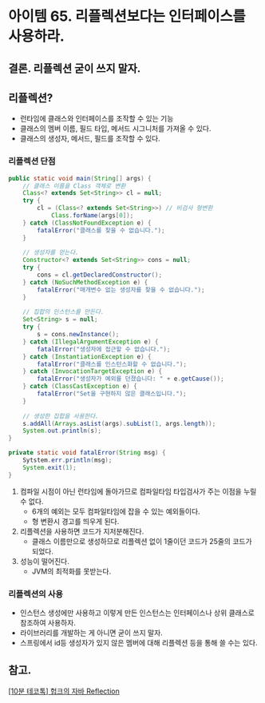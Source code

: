 # 아이템 65. 리플렉션보다는 인터페이스를 사용하라.

## 결론. 리플렉션 굳이 쓰지 말자.

## 리플렉션?

- 런타임에 클래스와 인터페이스를 조작할 수 있는 기능
- 클래스의 멤버 이름, 필드 타입, 메서드 시그니처를 가져올 수 있다.
- 클래스의 생성자, 메서드, 필드를 조작할 수 있다.

### 리플렉션 단점

```java
public static void main(String[] args) {
    // 클래스 이름을 Class 객체로 변환
    Class<? extends Set<String>> cl = null;
    try {
        cl = (Class<? extends Set<String>>) // 비검사 형변환
            Class.forName(args[0]);
    } catch (ClassNotFoundException e) {
        fatalError("클래스를 찾을 수 없습니다.");
    }
    
    // 생성자를 얻는다.
    Constructor<? extends Set<String>> cons = null;
    try {
        cons = cl.getDeclaredConstructor();
    } catch (NoSuchMethodException e) {
        fatalError("매개변수 없는 생성자를 찾을 수 없습니다.");
    }
    
    // 집합의 인스턴스를 만든다.
    Set<String> s = null;
    try {
        s = cons.newInstance();
    } catch (IllegalArgumentException e) {
        fatalError("생성자에 접근할 수 없습니다.");
    } catch (InstantiationException e) {
        fatalError("클래스를 인스턴스화할 수 없습니다.");
    } catch (InvocationTargetException e) {
        fatalError("생성자가 예외를 던졌습니다: " + e.getCause());
    } catch (ClassCastException e) {
        fatalError("Set을 구현하지 않은 클래스입니다.");
    }
    
    // 생성한 집합을 사용한다.
    s.addAll(Arrays.asList(args).subList(1, args.length));
    System.out.println(s);
}

private static void fatalError(String msg) {
    Sytstem.err.println(msg);
    System.exit(1);
}
```

1. 컴파일 시점이 아닌 런타임에 돌아가므로 컴파일타임 타입검사가 주는 이점을 누릴 수 없다.
    - 6개의 예외는 모두 컴파일타임에 잡을 수 있는 예외들이다.
    - 형 변환시 경고를 띄우게 된다.
2. 리플렉션을 사용하면 코드가 지저분해진다.
    - 클래스 이름만으로 생성하므로 리플렉션 없이 1줄이던 코드가 25줄의 코드가 되었다.
3. 성능이 떨어진다.
    - JVM의 최적화를 못받는다.

### 리플렉션의 사용

- 인스턴스 생성에만 사용하고 이렇게 만든 인스턴스는 인터페이스나 상위 클래스로 참조하여 사용하자.
- 라이브러리를 개발하는 게 아니면 굳이 쓰지 말자.
- 스프링에서 id등 생성자가 있지 않은 멤버에 대해 리플렉션 등을 통해 쓸 수는 있다.

## 참고.
[[10분 테코톡] 헙크의 자바 Reflection](https://www.youtube.com/watch?v=RZB7_6sAtC4)